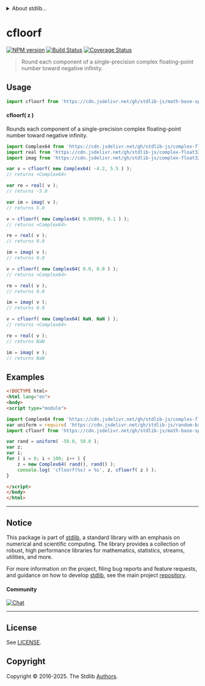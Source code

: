 <!--

@license Apache-2.0

Copyright (c) 2024 The Stdlib Authors.

Licensed under the Apache License, Version 2.0 (the "License");
you may not use this file except in compliance with the License.
You may obtain a copy of the License at

   http://www.apache.org/licenses/LICENSE-2.0

Unless required by applicable law or agreed to in writing, software
distributed under the License is distributed on an "AS IS" BASIS,
WITHOUT WARRANTIES OR CONDITIONS OF ANY KIND, either express or implied.
See the License for the specific language governing permissions and
limitations under the License.

-->


<details>
  <summary>
    About stdlib...
  </summary>
  <p>We believe in a future in which the web is a preferred environment for numerical computation. To help realize this future, we've built stdlib. stdlib is a standard library, with an emphasis on numerical and scientific computation, written in JavaScript (and C) for execution in browsers and in Node.js.</p>
  <p>The library is fully decomposable, being architected in such a way that you can swap out and mix and match APIs and functionality to cater to your exact preferences and use cases.</p>
  <p>When you use stdlib, you can be absolutely certain that you are using the most thorough, rigorous, well-written, studied, documented, tested, measured, and high-quality code out there.</p>
  <p>To join us in bringing numerical computing to the web, get started by checking us out on <a href="https://github.com/stdlib-js/stdlib">GitHub</a>, and please consider <a href="https://opencollective.com/stdlib">financially supporting stdlib</a>. We greatly appreciate your continued support!</p>
</details>

# cfloorf

[![NPM version][npm-image]][npm-url] [![Build Status][test-image]][test-url] [![Coverage Status][coverage-image]][coverage-url] <!-- [![dependencies][dependencies-image]][dependencies-url] -->

> Round each component of a single-precision complex floating-point number toward negative infinity.



<section class="usage">

## Usage

```javascript
import cfloorf from 'https://cdn.jsdelivr.net/gh/stdlib-js/math-base-special-cfloorf@esm/index.mjs';
```

#### cfloorf( z )

Rounds each component of a single-precision complex floating-point number toward negative infinity.

```javascript
import Complex64 from 'https://cdn.jsdelivr.net/gh/stdlib-js/complex-float32-ctor@esm/index.mjs';
import real from 'https://cdn.jsdelivr.net/gh/stdlib-js/complex-float32-real@esm/index.mjs';
import imag from 'https://cdn.jsdelivr.net/gh/stdlib-js/complex-float32-imag@esm/index.mjs';

var v = cfloorf( new Complex64( -4.2, 5.5 ) );
// returns <Complex64>

var re = real( v );
// returns -5.0

var im = imag( v );
// returns 5.0

v = cfloorf( new Complex64( 9.99999, 0.1 ) );
// returns <Complex64>

re = real( v );
// returns 9.0

im = imag( v );
// returns 0.0

v = cfloorf( new Complex64( 0.0, 0.0 ) );
// returns <Complex64>

re = real( v );
// returns 0.0

im = imag( v );
// returns 0.0

v = cfloorf( new Complex64( NaN, NaN ) );
// returns <Complex64>

re = real( v );
// returns NaN

im = imag( v );
// returns NaN
```

</section>

<!-- /.usage -->

<section class="examples">

## Examples

<!-- eslint no-undef: "error" -->

```html
<!DOCTYPE html>
<html lang="en">
<body>
<script type="module">

import Complex64 from 'https://cdn.jsdelivr.net/gh/stdlib-js/complex-float32-ctor@esm/index.mjs';
var uniform = require( 'https://cdn.jsdelivr.net/gh/stdlib-js/random-base-uniform' ).factory;
import cfloorf from 'https://cdn.jsdelivr.net/gh/stdlib-js/math-base-special-cfloorf@esm/index.mjs';

var rand = uniform( -50.0, 50.0 );
var z;
var i;
for ( i = 0; i < 100; i++ ) {
    z = new Complex64( rand(), rand() );
    console.log( 'cfloorf(%s) = %s', z, cfloorf( z ) );
}

</script>
</body>
</html>
```

</section>

<!-- /.examples -->

<!-- C interface documentation. -->



<!-- Section for related `stdlib` packages. Do not manually edit this section, as it is automatically populated. -->

<section class="related">

</section>

<!-- /.related -->

<!-- Section for all links. Make sure to keep an empty line after the `section` element and another before the `/section` close. -->


<section class="main-repo" >

* * *

## Notice

This package is part of [stdlib][stdlib], a standard library with an emphasis on numerical and scientific computing. The library provides a collection of robust, high performance libraries for mathematics, statistics, streams, utilities, and more.

For more information on the project, filing bug reports and feature requests, and guidance on how to develop [stdlib][stdlib], see the main project [repository][stdlib].

#### Community

[![Chat][chat-image]][chat-url]

---

## License

See [LICENSE][stdlib-license].


## Copyright

Copyright &copy; 2016-2025. The Stdlib [Authors][stdlib-authors].

</section>

<!-- /.stdlib -->

<!-- Section for all links. Make sure to keep an empty line after the `section` element and another before the `/section` close. -->

<section class="links">

[npm-image]: http://img.shields.io/npm/v/@stdlib/math-base-special-cfloorf.svg
[npm-url]: https://npmjs.org/package/@stdlib/math-base-special-cfloorf

[test-image]: https://github.com/stdlib-js/math-base-special-cfloorf/actions/workflows/test.yml/badge.svg?branch=main
[test-url]: https://github.com/stdlib-js/math-base-special-cfloorf/actions/workflows/test.yml?query=branch:main

[coverage-image]: https://img.shields.io/codecov/c/github/stdlib-js/math-base-special-cfloorf/main.svg
[coverage-url]: https://codecov.io/github/stdlib-js/math-base-special-cfloorf?branch=main

<!--

[dependencies-image]: https://img.shields.io/david/stdlib-js/math-base-special-cfloorf.svg
[dependencies-url]: https://david-dm.org/stdlib-js/math-base-special-cfloorf/main

-->

[chat-image]: https://img.shields.io/gitter/room/stdlib-js/stdlib.svg
[chat-url]: https://app.gitter.im/#/room/#stdlib-js_stdlib:gitter.im

[stdlib]: https://github.com/stdlib-js/stdlib

[stdlib-authors]: https://github.com/stdlib-js/stdlib/graphs/contributors

[umd]: https://github.com/umdjs/umd
[es-module]: https://developer.mozilla.org/en-US/docs/Web/JavaScript/Guide/Modules

[deno-url]: https://github.com/stdlib-js/math-base-special-cfloorf/tree/deno
[deno-readme]: https://github.com/stdlib-js/math-base-special-cfloorf/blob/deno/README.md
[umd-url]: https://github.com/stdlib-js/math-base-special-cfloorf/tree/umd
[umd-readme]: https://github.com/stdlib-js/math-base-special-cfloorf/blob/umd/README.md
[esm-url]: https://github.com/stdlib-js/math-base-special-cfloorf/tree/esm
[esm-readme]: https://github.com/stdlib-js/math-base-special-cfloorf/blob/esm/README.md
[branches-url]: https://github.com/stdlib-js/math-base-special-cfloorf/blob/main/branches.md

[stdlib-license]: https://raw.githubusercontent.com/stdlib-js/math-base-special-cfloorf/main/LICENSE

<!-- <related-links> -->

<!-- </related-links> -->

</section>

<!-- /.links -->
